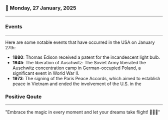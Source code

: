 ### 📅 Monday, 27 January, 2025
------
### Events
------
Here are some notable events that have occurred in the USA on January 27th:

- **1880**: Thomas Edison received a patent for the incandescent light bulb.
- **1945**: The liberation of Auschwitz: The Soviet Army liberated the Auschwitz concentration camp in German-occupied Poland, a significant event in World War II.
- **1973**: The signing of the Paris Peace Accords, which aimed to establish peace in Vietnam and ended the involvement of the U.S. in the
### Positive Qoute
------
"Embrace the magic in every moment and let your dreams take flight! 🌟✨💫"
